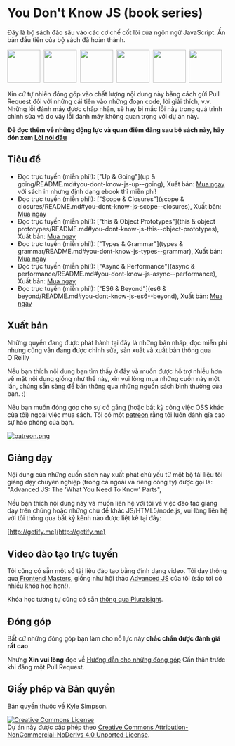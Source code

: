 # You Don't Know JS (book series)

Đây là bộ sách đào sâu vào các cơ chế cốt lõi của ngôn ngữ JavaScript. Ấn bản đầu tiên của bộ sách đã hoàn thành.

<a href="http://shop.oreilly.com/product/0636920039303.do"><img src="up %26 going/cover.jpg" width="75"></a>&nbsp;
<a href="http://shop.oreilly.com/product/0636920026327.do"><img src="scope %26 closures/cover.jpg" width="75"></a>&nbsp;
<a href="http://shop.oreilly.com/product/0636920033738.do"><img src="this %26 object prototypes/cover.jpg" width="75"></a>&nbsp;
<a href="http://shop.oreilly.com/product/0636920033745.do"><img src="types %26 grammar/cover.jpg" width="75"></a>&nbsp;
<a href="http://shop.oreilly.com/product/0636920033752.do"><img src="async %26 performance/cover.jpg" width="75"></a>&nbsp;
<a href="http://shop.oreilly.com/product/0636920033769.do"><img src="es6 %26 beyond/cover.jpg" width="75"></a>

Xin cứ tự nhiên đóng góp vào chất lượng nội dung này bằng cách gửi Pull Request đối với những cái tiến vào những đoạn code, lời giải thích, v.v. Những lỗi đánh máy được chấp nhận, sẽ hay bị mắc lỗi này trong quá trình chỉnh sửa và do vậy lỗi đánh máy không quan trọng với dự án này.

**Để đọc thêm về những động lực và quan điểm đằng sau bộ sách này, hãy đón xem [Lời nói đầu](preface.md)**

## Tiêu đề

* Đọc trực tuyến (miễn phí!): ["Up & Going"](up & going/README.md#you-dont-know-js-up--going), Xuất bản: [Mua ngay](http://shop.oreilly.com/product/0636920039303.do) với sách in nhưng định dạng ebook thì miễn phí!
* Đọc trực tuyến (miễn phí!): ["Scope & Closures"](scope & closures/README.md#you-dont-know-js-scope--closures), Xuất bản: [Mua ngay](http://shop.oreilly.com/product/0636920026327.do)
* Đọc trực tuyến (miễn phí!): ["this & Object Prototypes"](this & object prototypes/README.md#you-dont-know-js-this--object-prototypes), Xuất bản: [Mua ngay](http://shop.oreilly.com/product/0636920033738.do)
* Đọc trực tuyến (miễn phí!): ["Types & Grammar"](types & grammar/README.md#you-dont-know-js-types--grammar), Xuất bản: [Mua ngay](http://shop.oreilly.com/product/0636920033745.do)
* Đọc trực tuyến (miễn phí!): ["Async & Performance"](async & performance/README.md#you-dont-know-js-async--performance), Xuất bản: [Mua ngay](http://shop.oreilly.com/product/0636920033752.do)
* Đọc trực tuyến (miễn phí!): ["ES6 & Beyond"](es6 & beyond/README.md#you-dont-know-js-es6--beyond), Xuất bản: [Mua ngay](http://shop.oreilly.com/product/0636920033769.do)

## Xuất bản

Những quyển đang được phát hành tại đây là những bản nháp, đọc miễn phí nhưng cũng vẫn đang được chỉnh sửa, sản xuất và xuất bản thông qua O'Reilly

Nếu bạn thích nội dung bạn tìm thấy ở đây và muốn được hỗ trợ nhiều hơn về mặt nội dung giống như thế này, xin vui lòng mua những cuốn này một lần, chúng sẵn sàng để bán thông qua những nguồn sách bình thường của bạn. :)

Nếu bạn muốn đóng góp cho sự cố gắng (hoặc bất kỳ công việc OSS khác của tôi) ngoài việc mua sách. Tôi có một [patreon](https://www.patreon.com/getify) rằng tôi luôn đánh gía cao sự hào phóng của bạn.

<a href="https://www.patreon.com/getify">[![patreon.png](https://s11.postimg.org/axpzguh77/patreon.png)](https://www.patreon.com/getify)</a>

## Giảng dạy

Nội dung của những cuốn sách này xuất phát chủ yếu từ một bộ tài liệu tôi giảng dạy chuyên nghiệp (trong cả ngoài và riêng công ty) được gọi là: "Advanced JS: The 'What You Need To Know' Parts",

Nếu bạn thích nội dung này và muốn liên hệ với tôi về việc đào tạo giảng dạy trên chúng hoặc những chủ đề khác JS/HTML5/node.js, vui lòng liên hệ với tôi thông qua bất kỳ kênh nào được liệt kê tại đây:

[http://getify.me](http://getify.me)

## Video đào tạo trực tuyến

Tôi cũng có sẵn một số tài liệu đào tạo bằng định dạng video. Tôi dạy thông qua [Frontend Masters](https://FrontendMasters.com), giống như hội thảo [Advanced JS](https://frontendmasters.com/courses/advanced-javascript/) của tôi (sắp tới có nhiều khóa học hơn!).

Khóa học tương tự cũng có sẵn [thông qua Pluralsight](http://www.pluralsight.com/courses/advanced-javascript).

## Đóng góp

Bất cứ những đóng góp bạn làm cho nỗ lực này **chắc chắn được đánh giá rất cao**

Nhưng **Xin vui lòng** đọc về [Hướng dẫn cho những đóng góp](CONTRIBUTING.md) Cẩn thận trước khi đăng một Pull Request.

## Giấy phép và Bản quyền

Bản quyền thuộc về Kyle Simpson.

<a rel="license" href="http://creativecommons.org/licenses/by-nc-nd/4.0/"><img alt="Creative Commons License" style="border-width:0" src="https://i.creativecommons.org/l/by-nc-nd/4.0/88x31.png" /></a><br />Dự án này được cấp phép theo <a rel="license" href="http://creativecommons.org/licenses/by-nc-nd/4.0/">Creative Commons Attribution-NonCommercial-NoDerivs 4.0 Unported License</a>.
